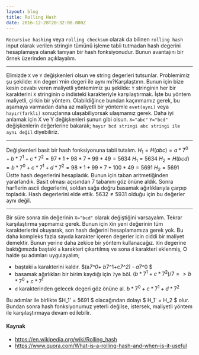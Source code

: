 ```yaml
---
layout: blog
title: Rolling Hash
date: 2016-12-28T20:32:00.000Z
---
```

`Recursive hashing` veya `rolling checksum` olarak da bilinen `rolling hash` input olarak verilen stringin tümünü işleme tabii tutmadan hash degerini hesaplamaya olanak tanıyan bir hash fonksiyonudur. Bunun avantajını bir örnek üzerinden açıklayalım.

- - -

Elimizde `X` ve `Y` değişkenleri olsun ve string degerleri tutsunlar. Problemimiz şu şekilde:
`X`in degeri `Y`nin degeri ile aynı mı?Karşılaştırın. Bunun için bize kesin cevabı veren maliyetli yöntemimiz şu şekilde: `Y` stringinin her bir karakterini `X` stringinin o indisteki karakteriyle karşılaştırmak. İşte bu yöntem maliyetli, çirkin bir yöntem. Olabildiğince bundan kaçınmamız gerek, bu aşamaya varmadan daha az maliyetli bir yöntemle `evet(aynı)` veya `hayır(farklı)` sonuçlarına ulaşabiliyorsak ulaşmamız gerek.
Daha iyi anlamak için X ve Y değişkenleri şunun gibi olsun.
`X="abc"`
`Y="bcd"`
değişkenlerin değerlerine bakarak; `hayır bcd stringi abc stringi ile aynı değil` diyebiliriz.

- - -

Değişkenleri basit bir hash fonksiyonuna tabii tutalım.
$H_1 = H(abc) = a*7^0 +  b*7^1 + c*7^2 = 97*1+98*7+99*49=5634$
$H_1 = 5634$
$H_2 = H(bcd) = b*7^0 +  c*7^1 + d*7^2 =98*1+99*7+100*49=5691$
$H_2 = 5691$
Üstte hash degerlerini hesapladık. Bunun için taban aritmetiğinden yararlandık. Basit olması açısından 7 tabanını göz önüne aldık. Sonra harflerin ascii degerlerini, soldan sağa doğru basamak ağırlıklarıyla çarpıp topladık.
Hash degerlerini elde ettik. $5632 \neq 5931$ olduğu için bu değerler aynı değil.

- - -

Bir süre sonra `X`in değerinin `X="bcd"` olarak değiştiğini varsayalım. Tekrar karşılaştırma yapmamız gerek. Bunun için `X`in yeni değerinin tüm karakterlerini okuyarak, son hash değerini hesaplamamıza gerek yok. Bu daha kompleks fazla sayıda karakter içeren degerler icin ciddi bir maliyet demektir. Bunun yerine daha zekice bir yöntem kullanacağız.
`X`in degerine baktığımızda baştaki `a` karakteri çıkartılmış ve sona `d` karakteri eklenmiş, O halde şu adımları uygulayalım;

* baştaki `a` karakterini kaldır. $(a*7^0+ b*7^1+c*7^2)  - a*7^0 $
* basamak ağırlıkları bir birim kaydığı için `7`ye böl. $(b*7^1+c*7^2)/7 => b*7^0 + c*7^1$
* `d` karakterinden gelecek degeri göz önüne al. $b*7^0 + c*7^1 + d*7^2$

Bu adımlar ile birlikte $H_1' = 5691 $ olacağından dolayı
$ H_1' = H_2 $ olur. Bundan sonra hash fonksiyonumuz yeterli değilse, istersek,  maliyetli yöntem ile karşılaştırmaya devam edilebilir.

#### **Kaynak**

* https://en.wikipedia.org/wiki/Rolling_hash
* https://www.quora.com/What-is-a-rolling-hash-and-when-is-it-useful